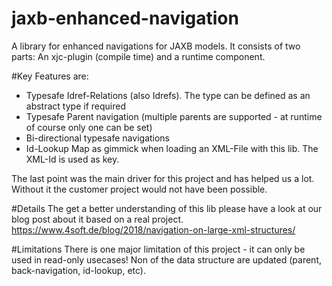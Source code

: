 # jaxb-enhanced-navigation
A library for enhanced navigations for JAXB models. It consists of two parts: An xjc-plugin (compile time) and a runtime component.

#Key Features are:

- Typesafe Idref-Relations (also Idrefs). The type can be defined as an abstract type if required
- Typesafe Parent navigation (multiple parents are supported - at runtime of course only one can be set)
- Bi-directional typesafe navigations
- Id-Lookup Map as gimmick when loading an XML-File with this lib. The XML-Id is used as key.

The last point was the main driver for this project and has helped us a lot. Without it the customer project would not have been possible. 


#Details
The get a better understanding of this lib please have a look at our blog post about it based on a real project.
https://www.4soft.de/blog/2018/navigation-on-large-xml-structures/

#Limitations
There is one major limitation of this project - it can only be used in read-only usecases! Non of the data structure are updated (parent, back-navigation, id-lookup, etc). 
